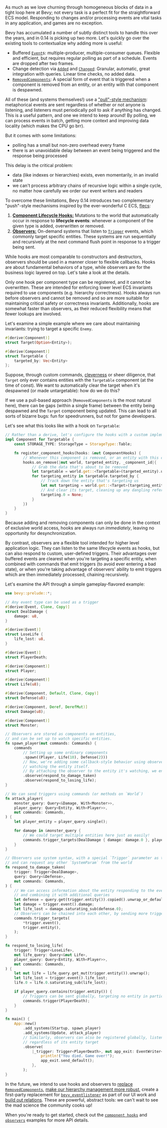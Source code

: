 <!-- Hooks: https://github.com/bevyengine/bevy/pull/10756 -->
<!-- Observers: https://github.com/bevyengine/bevy/pull/10839 -->

As much as we love churning through homogeneous blocks of data in a tight loop here at Bevy; not every task is a perfect fit for the straightforward ECS model.
Responding to changes and/or processing events are vital tasks in any application, and games are no exception.

Bevy has accumulated a number of subtly distinct tools to handle this over the years, and in 0.14 is picking up two more.
Let's quickly go over the existing tools to contextualize why adding more is useful:

- Buffered [`Event`]s: multiple-producer, multiple-consumer queues. Flexible and efficient, but requires regular polling as part of a schedule. Events are dropped after two frames.
- Change detection via [`Added`] and [`Changed`]: Granular, automatic, great integration with queries. Linear time checks, no added data.
- [`RemovedComponents`]: A special form of event that is triggered when a component is removed from an entity, or an entity with that component is despawned.

All of these (and systems themselves!) use a ["pull"-style mechanism]: metaphorical events are sent regardless of whether or not anyone is listening, and listeners must periodically poll to ask if anything has changed.
This is a useful pattern, and one we intend to keep around!
By polling, we can process events in batch, getting more context and improving data locality (which makes the CPU go brr).

But it comes with some limitations:

- polling has a small but non-zero overhead every frame
- there is an unavoidable delay between an event being triggered and the response being processed

This delay is the critical problem:

- data (like indexes or hierarchies) exists, even momentarily, in an invalid state
- we can't process arbitrary chains of recursive logic within a single cycle, no matter how carefully we order our event writers and readers

To overcome these limitations, Bevy 0.14 introduces two complementary "push"-style mechanisms inspired by the ever-wonderful C ECS, [flecs]:

1. [**Component Lifecycle Hooks:**](https://dev-docs.bevyengine.org/bevy/ecs/component/struct.ComponentHooks.html) Mutations to the world that automatically occur in response to **lifecycle events**: whenever a component of the given type is added, overwritten or removed.
2. [**Observers:**](https://dev-docs.bevyengine.org/bevy/ecs/observer/struct.Observer.html) On-demand systems that listen to [`Trigger`] events, which commonly target specific entities. These systems are run sequentially and recursively at the next command flush point in response to a trigger being sent.

While hooks are most comparable to constructors and destructors, observers should be used in a manner closer to flexible callbacks.
Hooks are about fundamental behaviors of a type, while observers are for the business logic layered on top.
Let's take a look at the details.

Only one hook per component type can be registered, and it cannot be overwritten.
These are intended for enforcing lower level ECS invariants required to use components (e.g. hierarchy correctness).
Hooks always run before observers and cannot be removed and so are more suitable for maintaining critical safety or correctness invariants.
Additionally, hooks are somewhat faster than observers, as their reduced flexibility means that fewer lookups are involved.

Let's examine a simple example where we care about maintaining invariants: trying to target a specific `Enemy`.

```rust
#[derive(Component)]
struct Target(Option<Entity>);

#[derive(Component)]
struct Targetable {
    targeted_by: Vec<Entity>
};
```

Suppose, through custom commands, [cleverness] or sheer diligence, that `Target` only ever contains entities with the `Targetable` component (at the time of const).
We want to automatically clear the target when it's despawned (or made untargetable): how do we do this?

If we use a pull-based approach (`RemovedComponents` is the most natural here), there can be gaps (within a single frame) between the entity being despawned and the `Target` component being updated.
This can lead to all sorts of bizarre bugs: fun for speedrunners, but not for game developers.

Let's see what this looks like with a hook on `Targetable`:

```rust
// Rather than a derive, let's configure the hooks with a custom implementation of Component
impl Component for Targetable {
    const STORAGE_TYPE: StorageType = StorageType::Table;

    fn register_component_hooks(hooks: &mut ComponentHooks) {
        // Whenever this component is removed, or an entity with this component is despawned...
        hooks.on_remove(|mut world, targeted_entity, _component_id|{
            // Grab the data that's about to be removed
            let targetable = world.get::<Targetable>(targeted_entity).unwrap();
            for targeting_entity in targetable.targeted_by {
                // Track down the entity that's targeting us
                let mut targeting = world.get::<Target>(targeting_entity).unwrap();
                // And clear its target, cleaning up any dangling references
                targeting.0 = None;
            }
        })
    }
}
```

Because adding and removing components can only be done in the context of exclusive world access, hooks are always run *immediately*, leaving no opportunity for desynchronization.

By contrast, observers are a flexible tool intended for higher level application logic.
They can listen to the same lifecycle events as hooks, but can also respond to custom, user-defined triggers.
Their advantages over buffered events are clearest when you're targeting a specific entity,
when combined with commands that emit triggers (to avoid ever entering a bad state),
or when you're taking advantage of observers' ability to emit triggers which are then immediately processed, chaining recursively.

Let's examine the API through a simple gameplay-flavored example:

```rust
use bevy::prelude::*;

// Any event type can be used as a trigger
#[derive(Event, Clone, Copy)]
struct DealDamage {
    damage: u8,
}

#[derive(Event)]
struct LoseLife {
    life_lost: u8,
}

#[derive(Event)]
struct PlayerDeath;

#[derive(Component)]
struct Player;

#[derive(Component)]
struct Life(u8);

#[derive(Component, Default, Clone, Copy)]
struct Defense(u8);

#[derive(Component, Deref, DerefMut)]
struct Damage(u8);

#[derive(Component)]
struct Monster;

// Observers are stored as components on entities,
// and can be set up to watch specific entities.
fn spawn_player(mut commands: Commands) {
    commands
        // Setting up some ordinary components
        .spawn((Player, Life(10), Defense(2)))
        // Now, we're adding some callback-style behavior using observers,
        // watching the entity itself.
        // By attaching the observer to the entity it's watching, we ensure that it gets cleaned up.
        .observe(respond_to_damage_taken)
        .observe(respond_to_losing_life);
}

// We can send triggers using commands (or methods on `World`)
fn attack_player(
    monster_query: Query<&Damage, With<Monster>>,
    player_query: Query<Entity, With<Player>>,
    mut commands: Commands,
) {
    let player_entity = player_query.single();

    for damage in &monster_query {
        // We could target multiple entities here just as easily!
        commands.trigger_targets(DealDamage { damage: damage.0 }, player_entity);
    }
}

// Observers use system syntax, with a special `Trigger` parameter as the first param,
// and can request any other `SystemParam` from the world
fn respond_to_damage_taken(
    trigger: Trigger<DealDamage>,
    query: Query<&Defense>,
    mut commands: Commands,
) {
    // We can access information about the entity responding to the event by reading data from the trigger,
    // and combining it with additional queries
    let defense = query.get(trigger.entity()).copied().unwrap_or_default();
    let damage = trigger.event().damage;
    let life_lost = damage.saturating_sub(defense.0);
    // Observers can be chained into each other, by sending more triggers using commands
    commands.trigger_targets(
        *trigger.event(),
        trigger.entity(),
    );
}

fn respond_to_losing_life(
    trigger: Trigger<LoseLife>,
    mut life_query: Query<&mut Life>,
    player_query: Query<Entity, With<Player>>,
    mut commands: Commands,
) {
    let mut life = life_query.get_mut(trigger.entity()).unwrap();
    let life_lost = trigger.event().life_lost;
    life.0 = life.0.saturating_sub(life_lost);

    if player_query.contains(trigger.entity()) {
        // Triggers can be sent globally, targeting no entity in particular
        commands.trigger(PlayerDeath);
    }
}

fn main() {
    App::new()
        .add_systems(Startup, spawn_player)
        .add_systems(Update, attack_player)
        // Similarly, observers can also be registered globally, listening to any matching event,
        // regardless of its entity target
        .observe(
            |_trigger: Trigger<PlayerDeath>, mut app_exit: EventWriter<AppExit>| {
                println!("You died. Game over!");
                app_exit.send_default();
            },
        );
}
```

In the future, we intend to use hooks and observers to [replace `RemovedComponents`], [make our hierarchy management more robust], create a first-party replacement for [`bevy_eventlistener`] as part of our UI work and [build out relations].
These are powerful, abstract tools: we can't wait to see the mad science the community cooks up!

When you're ready to get started, check out the [`component hooks`] and [`observers`] examples for more API details.

[`Event`]: https://dev-docs.bevyengine.org/bevy/ecs/event/trait.Event.html
[`Added`]: https://dev-docs.bevyengine.org/bevy/ecs/prelude/struct.Added.html
[`Changed`]: https://dev-docs.bevyengine.org/bevy/ecs/prelude/struct.Changed.html
[`RemovedComponents`]: https://docs.rs/bevy/latest/bevy/ecs/prelude/struct.RemovedComponents.html
["pull"-style mechanism]: https://dev.to/anubhavitis/push-vs-pull-api-architecture-1djo
[flecs]: https://www.flecs.dev/flecs/
[`Trigger`]: https://dev-docs.bevyengine.org/bevy/ecs/observer/struct.Trigger.html
[cleverness]: https://github.com/bevyengine/bevy/issues/1634
[replace `RemovedComponents`]: https://github.com/bevyengine/bevy/issues/13928
[make our hierarchy management more robust]: https://github.com/bevyengine/bevy/issues/12235
[`bevy_eventlistener`]: https://github.com/aevyrie/bevy_eventlistener
[build out relations]: https://github.com/bevyengine/rfcs/pull/79
[`component hooks`]: https://github.com/bevyengine/bevy/blob/main/examples/ecs/component_hooks.rs
[`observers`]: https://github.com/bevyengine/bevy/blob/main/examples/ecs/observers.rs
